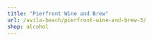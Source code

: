 ```yaml
---
title: "Pierfront Wine and Brew"
url: /avila-beach/pierfront-wine-and-brew-3/
shop: alcohol
---
```

